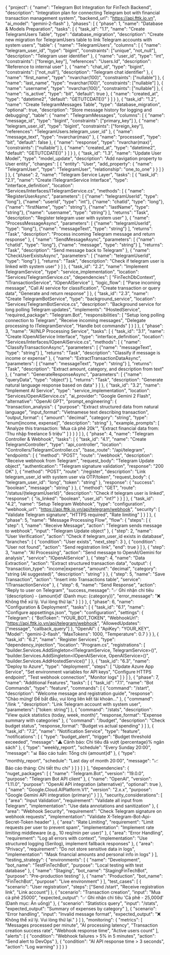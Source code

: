 {
"project": {
"name": "Telegram Bot Integration for FinTech Backend",
"description": "Integration plan for connecting Telegram bot with financial transaction management system",
"backend_url": "https://api.fttk.io.vn",
"ai_model": "gemini-2-flash"
},
"phases": [
{
"phase": 1,
"name": "Database & Models Preparation",
"tasks": [
{
"task_id": "1.1",
"name": "Create TelegramUsers Table",
"type": "database_migration",
"description": "Create new migration for TelegramUsers table to link Telegram accounts with system users",
"table": {
"name": "TelegramUsers",
"columns": [
{
"name": "telegram_user_id",
"type": "bigint",
"constraints": ["unique", "not_null"],
"description": "Telegram user identifier"
},
{
"name": "user_id",
"type": "int",
"constraints": ["foreign_key"],
"references": "Users.Id",
"description": "Reference to internal user"
},
{
"name": "chat_id",
"type": "bigint",
"constraints": ["not_null"],
"description": "Telegram chat identifier"
},
{
"name": "first_name",
"type": "nvarchar(100)",
"constraints": ["nullable"]
},
{
"name": "last_name",
"type": "nvarchar(100)",
"constraints": ["nullable"]
},
{
"name": "username",
"type": "nvarchar(100)",
"constraints": ["nullable"]
},
{
"name": "is_active",
"type": "bit",
"default": true
},
{
"name": "created_at",
"type": "datetime2",
"default": "GETUTCDATE()"
}
]
}
},
{
"task_id": "1.2",
"name": "Create TelegramMessages Table",
"type": "database_migration",
"optional": true,
"description": "Store message history for logging and debugging",
"table": {
"name": "TelegramMessages",
"columns": [
{
"name": "message_id",
"type": "bigint",
"constraints": ["primary_key"]
},
{
"name": "telegram_user_id",
"type": "bigint",
"constraints": ["foreign_key"],
"references": "TelegramUsers.telegram_user_id"
},
{
"name": "message_text",
"type": "nvarchar(max)"
},
{
"name": "processed",
"type": "bit",
"default": false
},
{
"name": "response",
"type": "nvarchar(max)",
"constraints": ["nullable"]
},
{
"name": "created_at",
"type": "datetime2",
"default": "GETUTCDATE()"
}
]
}
},
{
"task_id": "1.3",
"name": "Update User Model",
"type": "model_update",
"description": "Add navigation property to User entity",
"changes": [
{
"entity": "User",
"add_property": {
"name": "TelegramUser",
"type": "TelegramUser",
"relationship": "one_to_one"
}
}
]
}
]
},
{
"phase": 2,
"name": "Telegram Service Layer",
"tasks": [
{
"task_id": "2.1",
"name": "Create ITelegramService Interface",
"type": "interface_definition",
"location": "Services/Interfaces/ITelegramService.cs",
"methods": [
{
"name": "RegisterUserAsync",
"parameters": [
{"name": "telegramUserId", "type": "long"},
{"name": "userId", "type": "int"},
{"name": "chatId", "type": "long"},
{"name": "firstName", "type": "string"},
{"name": "lastName", "type": "string"},
{"name": "username", "type": "string"}
],
"returns": "Task<bool>",
"description": "Register telegram user with system user"
},
{
"name": "ProcessMessageAsync",
"parameters": [
{"name": "telegramUserId", "type": "long"},
{"name": "messageText", "type": "string"}
],
"returns": "Task<string>",
"description": "Process incoming Telegram message and return response"
},
{
"name": "SendMessageAsync",
"parameters": [
{"name": "chatId", "type": "long"},
{"name": "message", "type": "string"}
],
"returns": "Task<bool>",
"description": "Send message back to Telegram"
},
{
"name": "CheckUserExistsAsync",
"parameters": [
{"name": "telegramUserId", "type": "long"}
],
"returns": "Task<bool>",
"description": "Check if telegram user is linked with system user"
}
]
},
{
"task_id": "2.2",
"name": "Implement TelegramService",
"type": "service_implementation",
"location": "Services/TelegramService.cs",
"dependencies": [
"FinTechDbContext",
"ITransactionService",
"IOpenAIService"
],
"logic_flow": [
"Parse incoming message",
"Call AI service for classification",
"Create transaction or query data",
"Generate and return response"
]
},
{
"task_id": "2.3",
"name": "Create TelegramBotService",
"type": "background_service",
"location": "Services/TelegramBotService.cs",
"description": "Background service for long polling Telegram updates",
"implements": "IHostedService",
"required_package": "Telegram.Bot",
"responsibilities": [
"Setup long polling connection to Telegram",
"Receive incoming messages",
"Delegate processing to ITelegramService",
"Handle bot commands"
]
}
]
},
{
"phase": 3,
"name": "AI/NLP Processing Service",
"tasks": [
{
"task_id": "3.1",
"name": "Create IOpenAIService Interface",
"type": "interface_definition",
"location": "Services/Interfaces/IOpenAIService.cs",
"methods": [
{
"name": "ClassifyTransactionAsync",
"parameters": [
{"name": "messageText", "type": "string"}
],
"returns": "Task<TransactionType>",
"description": "Classify if message is income or expense"
},
{
"name": "ExtractTransactionDataAsync",
"parameters": [
{"name": "messageText", "type": "string"}
],
"returns": "Task<TransactionData>",
"description": "Extract amount, category, and description from text"
},
{
"name": "GenerateResponseAsync",
"parameters": [
{"name": "queryData", "type": "object"}
],
"returns": "Task<string>",
"description": "Generate natural language response based on data"
}
]
},
{
"task_id": "3.2",
"name": "Implement AI Service",
"type": "service_implementation",
"location": "Services/OpenAIService.cs",
"ai_provider": "Google Gemini 2 Flash",
"alternative": "OpenAI GPT",
"prompt_engineering": {
"transaction_analysis": {
"purpose": "Extract structured data from natural language",
"input_format": "Vietnamese text describing transaction",
"output_format": {
"amount": "decimal",
"category": "string",
"type": "enum[income, expense]",
"description": "string"
},
"example_prompts": [
"Analyze this transaction: 'Mua cà phê 20k'",
"Extract financial data from: 'Thu nhập freelance 5 triệu'"
]
}
}
}
]
},
{
"phase": 4,
"name": "Telegram Controller & Webhook",
"tasks": [
{
"task_id": "4.1",
"name": "Create TelegramController",
"type": "api_controller",
"location": "Controllers/TelegramController.cs",
"base_route": "/api/telegram",
"endpoints": [
{
"method": "POST",
"route": "/webhook",
"description": "Receive webhook from Telegram",
"request_body": "Telegram Update object",
"authentication": "Telegram signature validation",
"response": "200 OK"
},
{
"method": "POST",
"route": "/register",
"description": "Link telegram_user_id with system user via OTP/token",
"request_body": {
"telegram_user_id": "long",
"token": "string"
},
"response": {
"success": "boolean",
"message": "string"
}
},
{
"method": "GET",
"route": "/status/{telegramUserId}",
"description": "Check if telegram user is linked",
"response": {
"is_linked": "boolean",
"user_id": "int?"
}
}
]
},
{
"task_id": "4.2",
"name": "Setup Telegram Webhook",
"type": "configuration",
"webhook_url": "https://api.fttk.io.vn/api/telegram/webhook",
"security": [
"Validate Telegram signature",
"HTTPS required",
"Rate limiting"
]
}
]
},
{
"phase": 5,
"name": "Message Processing Flow",
"flow": {
"steps": [
{
"step": 1,
"name": "Receive Message",
"action": "Telegram sends message to webhook",
"input": "Telegram Update object"
},
{
"step": 2,
"name": "User Verification",
"action": "Check if telegram_user_id exists in database",
"branches": [
{
"condition": "User exists",
"next_step": 3
},
{
"condition": "User not found",
"action": "Send registration link",
"end": true
}
]
},
{
"step": 3,
"name": "AI Processing",
"action": "Send message to OpenAI/Gemini for analysis",
"service": "IOpenAIService"
},
{
"step": 4,
"name": "Data Extraction",
"action": "Extract structured transaction data",
"output": {
"transaction_type": "income|expense",
"amount": "decimal",
"category": "string (AI suggested)",
"description": "string"
}
},
{
"step": 5,
"name": "Save Transaction",
"action": "Insert into Transactions table",
"service": "ITransactionService"
},
{
"step": 6,
"name": "Send Response",
"action": "Reply to user on Telegram",
"success_message": "✅ Ghi nhận chi tiêu '{description} - {amount}đ' (Danh mục: {category})",
"error_message": "❌ Không thể xử lý. Vui lòng thử lại."
}
]
}
},
{
"phase": 6,
"name": "Configuration & Deployment",
"tasks": [
{
"task_id": "6.1",
"name": "Configure appsettings.json",
"type": "configuration",
"settings": {
"Telegram": {
"BotToken": "YOUR_BOT_TOKEN",
"WebhookUrl": "https://api.fttk.io.vn/api/telegram/webhook",
"AllowedUpdates": ["message", "callback_query"]
},
"OpenAI": {
"ApiKey": "YOUR_KEY",
"Model": "gemini-2-flash",
"MaxTokens": 1000,
"Temperature": 0.7
}
}
},
{
"task_id": "6.2",
"name": "Register Services",
"type": "dependency_injection",
"location": "Program.cs",
"registrations": [
"builder.Services.AddSingleton<ITelegramService, TelegramService>()",
"builder.Services.AddSingleton<IOpenAIService, OpenAIService>()",
"builder.Services.AddHostedService<TelegramBotService>()"
]
},
{
"task_id": "6.3",
"name": "Deploy to Azure",
"type": "deployment",
"steps": [
"Update Azure App Service",
"Set environment variables for API keys",
"Configure HTTPS endpoint",
"Test webhook connection",
"Monitor logs"
]
}
]
},
{
"phase": 7,
"name": "Additional Features",
"tasks": [
{
"task_id": "7.1",
"name": "Bot Commands",
"type": "feature",
"commands": [
{
"command": "/start",
"description": "Welcome message and registration guide",
"response": "Chào mừng! Để bắt đầu, vui lòng liên kết tài khoản..."
},
{
"command": "/link <token>",
"description": "Link Telegram account with system user",
"parameters": ["token: string"]
},
{
"command": "/stats",
"description": "View quick statistics (today, week, month)",
"response_format": "Expense summary with categories"
},
{
"command": "/budget",
"description": "Check budget status",
"response_format": "Budget vs actual spending"
}
]
},
{
"task_id": "7.2",
"name": "Notification Service",
"type": "feature",
"notifications": [
{
"type": "budget_alert",
"trigger": "Budget threshold exceeded",
"message": "⚠️ Cảnh báo: Chi tiêu đã vượt {percentage}% ngân sách"
},
{
"type": "weekly_report",
"schedule": "Every Sunday 20:00",
"message": "📊 Báo cáo tuần: Tổng chi {amount}đ"
},
{
"type": "monthly_report",
"schedule": "Last day of month 20:00",
"message": "📈 Báo cáo tháng: Chi tiết thu chi"
}
]
}
]
}
],
"dependencies": {
"nuget_packages": [
{
"name": "Telegram.Bot",
"version": "19.0.0",
"purpose": "Telegram Bot API client"
},
{
"name": "OpenAI",
"version": "1.11.0",
"purpose": "OpenAI API integration (alternative)",
"optional": true
},
{
"name": "Google.Cloud.AIPlatform.V1",
"version": "2.x.x",
"purpose": "Google Gemini API integration (primary)"
}
]
},
"security_considerations": [
{
"area": "Input Validation",
"requirement": "Validate all input from Telegram",
"implementation": "Use data annotations and sanitization"
},
{
"area": "Webhook Security",
"requirement": "Check Telegram signature on webhook requests",
"implementation": "Validate X-Telegram-Bot-Api-Secret-Token header"
},
{
"area": "Rate Limiting",
"requirement": "Limit requests per user to prevent spam",
"implementation": "Implement rate limiting middleware (e.g., 10 req/min per user)"
},
{
"area": "Error Handling",
"requirement": "Log all errors with context",
"implementation": "Use structured logging (Serilog), implement fallback responses"
},
{
"area": "Privacy",
"requirement": "Do not store sensitive data in logs",
"implementation": "Mask financial amounts and personal info in logs"
}
],
"testing_strategy": {
"environments": [
{
"name": "Development",
"bot_name": "TestFinTechBot",
"purpose": "Local testing with test database"
},
{
"name": "Staging",
"bot_name": "StagingFinTechBot",
"purpose": "Pre-production testing"
},
{
"name": "Production",
"bot_name": "FinTechBot",
"purpose": "Live environment"
}
],
"test_cases": [
{
"scenario": "User registration",
"steps": ["Send /start", "Receive registration link", "Link account"]
},
{
"scenario": "Transaction creation",
"input": "Mua cà phê 25000",
"expected_output": "✅ Ghi nhận chi tiêu 'Cà phê - 25,000đ' (Danh mục: Ăn uống)"
},
{
"scenario": "Statistics query",
"input": "/stats",
"expected_output": "Summary of expenses by category"
},
{
"scenario": "Error handling",
"input": "Invalid message format",
"expected_output": "❌ Không thể xử lý. Vui lòng thử lại."
}
]
},
"monitoring": {
"metrics": [
"Messages processed per minute",
"AI processing latency",
"Transaction creation success rate",
"Webhook response time",
"Active users count"
],
"alerts": [
{
"condition": "Webhook failures > 5% in 5 minutes",
"action": "Send alert to DevOps"
},
{
"condition": "AI API response time > 3 seconds",
"action": "Log warning"
}
]
}
}
